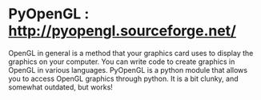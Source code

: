 # PyOpenGL : http://pyopengl.sourceforge.net/

OpenGL in general is a method that your graphics card uses to display the graphics on your computer.  You can write code to create graphics in OpenGL in various languages.  PyOpenGL is a python module that allows you to access OpenGL graphics through python.  It is a bit clunky, and somewhat outdated, but works!
